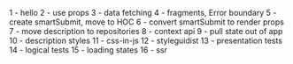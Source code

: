 1 - hello
2 - use props
3 - data fetching
4 - fragments, Error boundary
5 - create smartSubmit, move to HOC
6 - convert smartSubmit to render props
7 - move description to repositories
8 - context api
9 - pull state out of app
10 - description styles
11 - css-in-js
12 - styleguidist
13 - presentation tests
14 - logical tests
15 - loading states
16 - ssr
